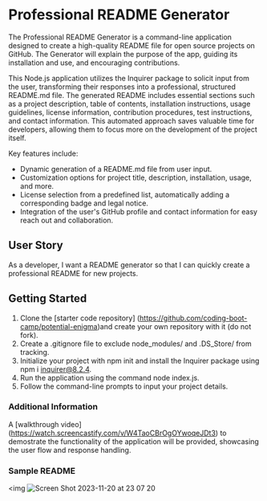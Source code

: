 # Professional README Generator

The Professional README Generator is a command-line application designed to create a high-quality README file for open source projects on GitHub. The Generator will explain the purpose of the app, guiding its installation and use, and encouraging contributions.

This Node.js application utilizes the Inquirer package to solicit input from the user, transforming their responses into a professional, structured README.md file. The generated README includes essential sections such as a project description, table of contents, installation instructions, usage guidelines, license information, contribution procedures, test instructions, and contact information. This automated approach saves valuable time for developers, allowing them to focus more on the development of the project itself.

Key features include:

- Dynamic generation of a README.md file from user input.
- Customization options for project title, description, installation, usage, and more.
- License selection from a predefined list, automatically adding a corresponding badge and legal notice.
- Integration of the user's GitHub profile and contact information for easy reach out and collaboration.

## User Story 
As a developer, I want a README generator so that I can quickly create a professional README for new projects.

## Getting Started 
1. Clone the [starter code repository] (https://github.com/coding-boot-camp/potential-enigma)and create your own repository with it (do not fork).
2. Create a .gitignore file to exclude node_modules/ and .DS_Store/ from tracking.
3. Initialize your project with npm init and install the Inquirer package using npm i inquirer@8.2.4.
4. Run the application using the command node index.js.
5. Follow the command-line prompts to input your project details.

### Additional Information 

A [walkthrough video] (https://watch.screencastify.com/v/W4TaoCBrOgOYwoqeJDt3) to demostrate the functionality of the application will be provided, showcasing the user flow and response handling.

### Sample README
<img ![Screen Shot 2023-11-20 at 23 07 20](https://github.com/ajabadi/ReadMe-Generator/assets/145517793/1afea736-8e61-4fbd-85fd-cc2e03dcb3f0)
